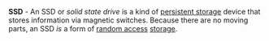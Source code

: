 **SSD** - An SSD or *solid state drive* is a kind of [persistent storage](docs/Resources/Glossary/Persistent%20Storage.md) device that stores information via magnetic switches. Because there are no moving parts, an SSD *is* a form of [random access](docs/Resources/Glossary/Random%20Access.md) [storage](docs/Resources/Glossary/Memory.md).